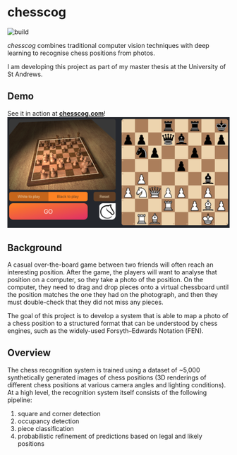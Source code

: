 # chesscog

![build](https://github.com/georgw777/chesscog/workflows/build/badge.svg)

_chesscog_ combines traditional computer vision techniques with deep learning to recognise chess positions from photos.

I am developing this project as part of my master thesis at the University of St Andrews.

## Demo

See it in action at [**chesscog.com**](https://www.chesscog.com)!
![Screenshot](docs/demo_screenshot.png)

## Background

A casual over-the-board game between two friends will often reach an interesting position. After the game, the players will want to analyse that position on a computer, so they take a photo of the position. On the computer, they need to drag and drop pieces onto a virtual chessboard until the position matches the one they had on the photograph, and then they must double-check that they did not miss any pieces.

The goal of this project is to develop a system that is able to map a photo of a chess position to a structured format that can be understood by chess engines, such as the widely-used Forsyth–Edwards Notation (FEN).

## Overview

The chess recognition system is trained using a dataset of ~5,000 synthetically generated images of chess positions (3D renderings of different chess positions at various camera angles and lighting conditions).
At a high level, the recognition system itself consists of the following pipeline:

1. square and corner detection
2. occupancy detection
3. piece classification
4. probabilistic refinement of predictions based on legal and likely positions
